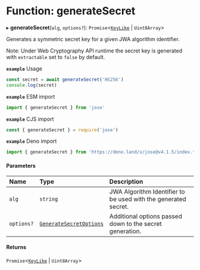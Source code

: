 # Function: generateSecret

▸ **generateSecret**(`alg`, `options?`): `Promise`<[`KeyLike`](../types/types.KeyLike.md) \| `Uint8Array`\>

Generates a symmetric secret key for a given JWA algorithm identifier.

Note: Under Web Cryptography API runtime the secret key is generated with
`extractable` set to `false` by default.

**`example`** Usage
```js
const secret = await generateSecret('HS256')
console.log(secret)
```

**`example`** ESM import
```js
import { generateSecret } from 'jose'
```

**`example`** CJS import
```js
const { generateSecret } = require('jose')
```

**`example`** Deno import
```js
import { generateSecret } from 'https://deno.land/x/jose@v4.1.5/index.ts'
```

#### Parameters

| Name | Type | Description |
| :------ | :------ | :------ |
| `alg` | `string` | JWA Algorithm Identifier to be used with the generated secret. |
| `options?` | [`GenerateSecretOptions`](../interfaces/key_generate_secret.GenerateSecretOptions.md) | Additional options passed down to the secret generation. |

#### Returns

`Promise`<[`KeyLike`](../types/types.KeyLike.md) \| `Uint8Array`\>
